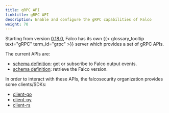 ```yaml
---
title: gRPC API
linktitle: gRPC API
description: Enable and configure the gRPC capabilities of Falco
weight: 70
---
```


Starting from version [0.18.0](https://github.com/falcosecurity/falco/releases/tag/0.18.0), Falco has its own {{< glossary_tooltip text="gRPC" term_id="grpc" >}} server which provides a set of gRPC APIs.

The current APIs are:

- [schema definition](outputs): get or subscribe to Falco output events.
- [schema definition](version): retrieve the Falco version.

In order to interact with these APIs, the falcosecurity organization provides some clients/SDKs:

- [client-go](./client-go)
- [client-py](./client-py)
- [client-rs](https://github.com/falcosecurity/client-rs)
